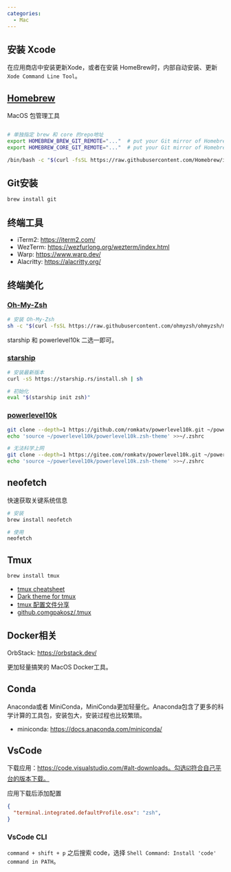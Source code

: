```yaml
---
categories:
  - Mac
---
```

## 安装 Xcode

在应用商店中安装更新Xode，或者在安装 HomeBrew时，内部自动安装、更新 `Xode Command Line Tool`。

## [Homebrew](https://brew.sh/)

MacOS 包管理工具

```bash

# 单独指定 brew 和 core 的repo地址
export HOMEBREW_BREW_GIT_REMOTE="..."  # put your Git mirror of Homebrew/brew here
export HOMEBREW_CORE_GIT_REMOTE="..."  # put your Git mirror of Homebrew/homebrew-core here

/bin/bash -c "$(curl -fsSL https://raw.githubusercontent.com/Homebrew/install/HEAD/install.sh)"
```

## Git安装

```bash
brew install git
```

## 终端工具

- iTerm2: https://iterm2.com/
- WezTerm: https://wezfurlong.org/wezterm/index.html
- Warp: https://www.warp.dev/
- Alacritty: https://alacritty.org/

## 终端美化

### [Oh-My-Zsh](https://ohmyz.sh/)

```bash
# 安装 Oh-My-Zsh
sh -c "$(curl -fsSL https://raw.githubusercontent.com/ohmyzsh/ohmyzsh/master/tools/install.sh)"
```

starship 和 powerlevel10k 二选一即可。

### [starship](https://github.com/starship/starship)

```bash
# 安装最新版本
curl -sS https://starship.rs/install.sh | sh

# 初始化
eval "$(starship init zsh)"
```

### [powerlevel10k](https://github.com/romkatv/powerlevel10k)

```bash
git clone --depth=1 https://github.com/romkatv/powerlevel10k.git ~/powerlevel10k
echo 'source ~/powerlevel10k/powerlevel10k.zsh-theme' >>~/.zshrc

# 无法科学上网
git clone --depth=1 https://gitee.com/romkatv/powerlevel10k.git ~/powerlevel10k
echo 'source ~/powerlevel10k/powerlevel10k.zsh-theme' >>~/.zshrc
```

## neofetch

快速获取关键系统信息

```bash
# 安装
brew install neofetch

# 使用
neofetch
```

## Tmux

```bash
brew install tmux
```

- [tmux cheatsheet](https://tmuxcheatsheet.com/)
- [Dark theme for tmux](https://draculatheme.com/tmux)
- [tmux 配置文件分享](https://www.amjun.com/2382.html)
- [github.comgpakosz/.tmux ](https://github.com/gpakosz/.tmux/blob/master/.tmux.conf)


## Docker相关

OrbStack: https://orbstack.dev/

更加轻量搞笑的 MacOS Docker工具。

## Conda

Anaconda或者 MiniConda，MiniConda更加轻量化。Anaconda包含了更多的科学计算的工具包，安装包大，安装过程也比较繁琐。

- miniconda: https://docs.anaconda.com/miniconda/


## VsCode

下载应用：https://code.visualstudio.com/#alt-downloads。勾选☑️符合自己平台的版本下载。

应用下载后添加配置

```json title="setting.json"
{
  "terminal.integrated.defaultProfile.osx": "zsh",
}
```

### VsCode CLI

`command + shift + p` 之后搜索 code，选择 `Shell Command: Install 'code' command in PATH`。
